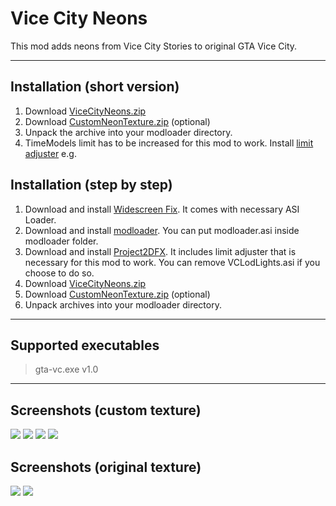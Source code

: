 # Vice City Neons

This mod adds neons from Vice City Stories to original GTA Vice City.

---

## Installation (short version)

1. Download [ViceCityNeons.zip](https://github.com/ThirteenAG/ViceCityNeons/releases/latest/download/ViceCityNeons.zip)
2. Download [CustomNeonTexture.zip](https://github.com/ThirteenAG/ViceCityNeons/releases/latest/download/CustomNeonTexture.zip) (optional)
3. Unpack the archive into your modloader directory.
4. TimeModels limit has to be increased for this mod to work. Install [limit adjuster](https://github.com/ThirteenAG/III.VC.SA.LimitAdjuster/releases/latest) e.g.

## Installation (step by step)

1. Download and install [Widescreen Fix](https://thirteenag.github.io/wfp#gtavc). It comes with necessary ASI Loader.
2. Download and install [modloader](https://github.com/thelink2012/modloader/releases/latest). You can put modloader.asi inside modloader folder.
3. Download and install [Project2DFX](https://github.com/ThirteenAG/III.VC.SA.IV.Project2DFX/releases/tag/gtavc). It includes limit adjuster that is necessary for this mod to work. You can remove VCLodLights.asi if you choose to do so.
4. Download [ViceCityNeons.zip](https://github.com/ThirteenAG/ViceCityNeons/releases/latest/download/ViceCityNeons.zip)
5. Download [CustomNeonTexture.zip](https://github.com/ThirteenAG/ViceCityNeons/releases/latest/download/CustomNeonTexture.zip) (optional)
6. Unpack archives into your modloader directory.

---

## Supported executables

> gta-vc.exe v1.0

---

## Screenshots (custom texture)

![](https://habrastorage.org/webt/de/55/wh/de55whye1v1y27kg34twb1xywbo.png)
![](https://habrastorage.org/webt/d9/yc/zo/d9yczokfcsjn2x2jsykvlb0eyj0.png)
![](https://habrastorage.org/webt/ko/aw/oe/koawoepysmcd0l58uk3fxehp0nw.png)
![](https://habrastorage.org/webt/1-/fa/tk/1-fatkso9udhbbucltmlyoud1sm.png)

## Screenshots (original texture)

![](https://habrastorage.org/webt/f0/2e/wq/f02ewqz-ivoqoeghnnautdmrqtg.png)
![](https://habrastorage.org/webt/cd/4m/zm/cd4mzmctzornhbdx3wge8kz3wg0.png)
